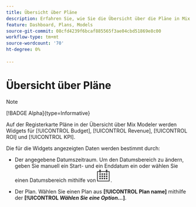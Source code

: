 ```yaml
---
title: Übersicht über Pläne
description: Erfahren Sie, wie Sie die Übersicht über die Pläne in Mix Modeler verwenden.
feature: Dashboard, Plans, Models
source-git-commit: 08cfd4239f6bcaf885565f3ae04cbd51869e8c00
workflow-type: tm+mt
source-wordcount: '70'
ht-degree: 0%

---
```



# Übersicht über Pläne

>[!NOTE]
>
>[!BADGE Alpha]{type=Informative}


Auf der Registerkarte Pläne in der Übersicht über Mix Modeler werden Widgets für [!UICONTROL Budget], [!UICONTROL Revenue], [!UICONTROL ROI] und [!UICONTROL KPI].

Die für die Widgets angezeigten Daten werden bestimmt durch:

* Der angegebene Datumszeitraum. Um den Datumsbereich zu ändern, geben Sie manuell ein Start- und ein Enddatum ein oder wählen Sie einen Datumsbereich mithilfe von ![Kalender](../assets/icons/Calendar.svg).

* Der Plan. Wählen Sie einen Plan aus **[!UICONTROL Plan name]** mithilfe der **[!UICONTROL _Wählen Sie eine Option..._]**.


